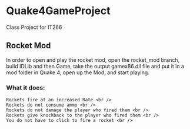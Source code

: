 # Quake4GameProject <br />
Class Project for IT266 <br />
## Rocket Mod <br />
In order to open and play the rocket mod, open the rocket_mod branch, build IDLib and then Game, take the output gamex86.dll file and put it in a mod folder in Quake 4, open up the Mod, and start playing. <br />
  ### What it does: <br />
    Rockets fire at an increased Rate <br />
    Rockets do not consume ammo <br />
    Rockets do not damage the player who fired them <br />
    Rockets give knockback to the player who fired them <br />
    You do not have to click to fire a rocket <br />
